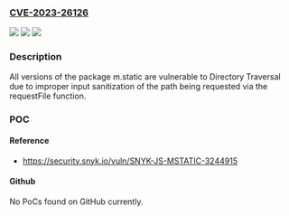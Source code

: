 ### [CVE-2023-26126](https://cve.mitre.org/cgi-bin/cvename.cgi?name=CVE-2023-26126)
![](https://img.shields.io/static/v1?label=Product&message=m.static&color=blue)
![](https://img.shields.io/static/v1?label=Version&message=0%3C%20*%20&color=brighgreen)
![](https://img.shields.io/static/v1?label=Vulnerability&message=Directory%20Traversal&color=brighgreen)

### Description

All versions of the package m.static are vulnerable to Directory Traversal due to improper input sanitization of the path being requested via the requestFile function.

### POC

#### Reference
- https://security.snyk.io/vuln/SNYK-JS-MSTATIC-3244915

#### Github
No PoCs found on GitHub currently.

